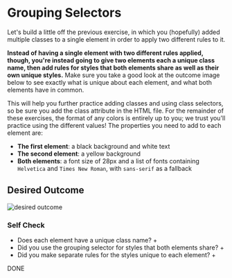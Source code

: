 # Grouping Selectors

Let's build a little off the previous exercise, in which you (hopefully) added multiple classes to a single element in order to apply two different rules to it.

__Instead of having a single element with two different rules applied, though, you're instead going to give two elements each a unique class name, then add rules for styles that both elements share as well as their own unique styles.__ Make sure you take a good look at the outcome image below to see exactly what is unique about each element, and what both elements have in common.

This will help you further practice adding classes and using class selectors, so be sure you add the class attribute in the HTML file. For the remainder of these exercises, the format of any colors is entirely up to you; we trust you'll practice using the different values! The properties you need to add to each element are:

* **The first element**: a black background and white text
* **The second element**: a yellow background
* **Both elements**: a font size of 28px and a list of fonts containing `Helvetica` and `Times New Roman`, with `sans-serif` as a fallback 

## Desired Outcome
![desired outcome](./desired-outcome.png)


### Self Check
- Does each element have a unique class name? +
- Did you use the grouping selector for styles that both elements share? +
- Did you make separate rules for the styles unique to each element? +

DONE